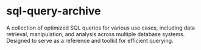 # sql-query-archive
 A collection of optimized SQL queries for various use cases, including data retrieval, manipulation, and analysis across multiple database systems. Designed to serve as a reference and toolkit for efficient querying.
